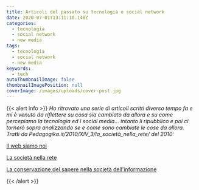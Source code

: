 ```yaml
---
title: Articoli del passato su tecnologia e social network
date: 2020-07-01T13:11:10.148Z
categories:
  - tecnologia
  - social network
  - new media
tags:
  - tecnologia
  - social network
  - new media
keywords:
  - tech
autoThumbnailImage: false
thumbnailImagePosition: null
coverImage: /images/uploads/cover-post.jpg
---
```

{{< alert info >}}
*Ho ritrovato una serie di articoli scritti diverso tempo fa e mi è venuto da riflettere su cosa sia cambiato da allora e su come percepiamo la tecnologia ed i social media... intanto li ripubblico e poi ci tornerò sopra analizzando se e come sono cambiate le cose da allora. Tratti da  Pedagogika.it/2010/XIV_3/la_società_nella_rete/ del 2010:*

[Il web siamo noi](https://www.igorguida.com/2020/07/il-web-siamo-noi/)

[La società nella rete](https://www.igorguida.com/2020/05/la-societ%C3%A0-nella-rete/)

[La conservazione del sapere nella società dell'informazione](https://www.igorguida.com/2020/05/la-conservazione-del-sapere-nella-societ%C3%A0-dellinformazione/)

{{< /alert >}}
